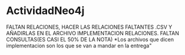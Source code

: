 # ActividadNeo4j
FALTAN RELACIONES, HACER LAS RELACIONES FALTANTES .CSV Y AÑADIRLAS EN EL ARCHIVO IMPLEMENTACION RELACIONES.
FALTAN CONSULTAS(ES CASI EL 50% DE LA NOTA)
*Los archivos que dicen implementacion son los que se van a mandar en la entrega"
